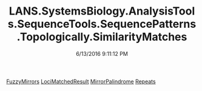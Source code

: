 ﻿---
title: LANS.SystemsBiology.AnalysisTools.SequenceTools.SequencePatterns.Topologically.SimilarityMatches
date: 6/13/2016 9:11:12 PM
---

[FuzzyMirrors](T-LANS.SystemsBiology.AnalysisTools.SequenceTools.SequencePatterns.Topologically.SimilarityMatches.FuzzyMirrors.html)
[LociMatchedResult](T-LANS.SystemsBiology.AnalysisTools.SequenceTools.SequencePatterns.Topologically.SimilarityMatches.LociMatchedResult.html)
[MirrorPalindrome](T-LANS.SystemsBiology.AnalysisTools.SequenceTools.SequencePatterns.Topologically.SimilarityMatches.MirrorPalindrome.html)
[Repeats](T-LANS.SystemsBiology.AnalysisTools.SequenceTools.SequencePatterns.Topologically.SimilarityMatches.Repeats.html)
